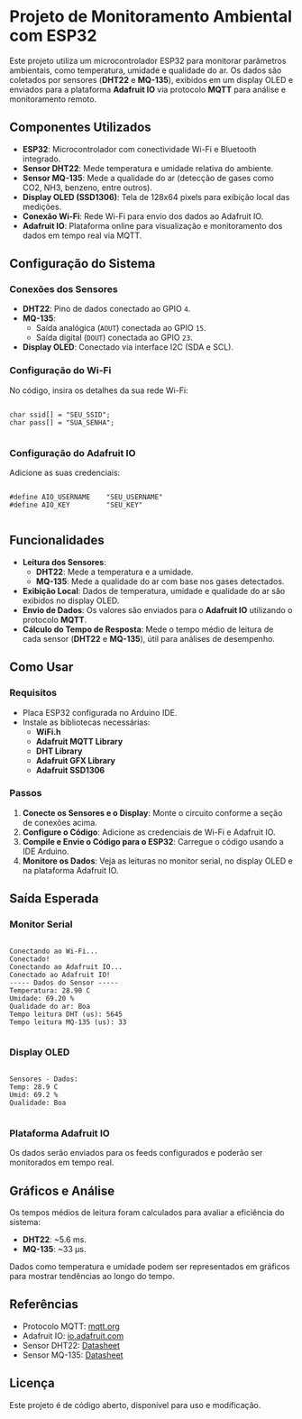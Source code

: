 <!DOCTYPE html>
<html lang="en">
<head>
  <meta charset="UTF-8">
  <meta name="viewport" content="width=device-width, initial-scale=1.0">
  <title>Projeto de Monitoramento Ambiental com ESP32</title>
</head>
<body>
  <h1>Projeto de Monitoramento Ambiental com ESP32</h1>
  <p>
    Este projeto utiliza um microcontrolador ESP32 para monitorar parâmetros ambientais, como temperatura, umidade e qualidade do ar. Os dados são coletados por sensores (<strong>DHT22</strong> e <strong>MQ-135</strong>), exibidos em um display OLED e enviados para a plataforma <strong>Adafruit IO</strong> via protocolo <strong>MQTT</strong> para análise e monitoramento remoto.
  </p>

  <h2>Componentes Utilizados</h2>
  <ul>
    <li><strong>ESP32</strong>: Microcontrolador com conectividade Wi-Fi e Bluetooth integrado.</li>
    <li><strong>Sensor DHT22</strong>: Mede temperatura e umidade relativa do ambiente.</li>
    <li><strong>Sensor MQ-135</strong>: Mede a qualidade do ar (detecção de gases como CO2, NH3, benzeno, entre outros).</li>
    <li><strong>Display OLED (SSD1306)</strong>: Tela de 128x64 pixels para exibição local das medições.</li>
    <li><strong>Conexão Wi-Fi</strong>: Rede Wi-Fi para envio dos dados ao Adafruit IO.</li>
    <li><strong>Adafruit IO</strong>: Plataforma online para visualização e monitoramento dos dados em tempo real via MQTT.</li>
  </ul>

  <h2>Configuração do Sistema</h2>

  <h3>Conexões dos Sensores</h3>
  <ul>
    <li><strong>DHT22</strong>: Pino de dados conectado ao GPIO <code>4</code>.</li>
    <li><strong>MQ-135</strong>:
      <ul>
        <li>Saída analógica (<code>AOUT</code>) conectada ao GPIO <code>15</code>.</li>
        <li>Saída digital (<code>DOUT</code>) conectada ao GPIO <code>23</code>.</li>
      </ul>
    </li>
    <li><strong>Display OLED</strong>: Conectado via interface I2C (SDA e SCL).</li>
  </ul>

  <h3>Configuração do Wi-Fi</h3>
  <p>No código, insira os detalhes da sua rede Wi-Fi:</p>
  <pre><code>
char ssid[] = "SEU_SSID";
char pass[] = "SUA_SENHA";
  </code></pre>

  <h3>Configuração do Adafruit IO</h3>
  <p>Adicione as suas credenciais:</p>
  <pre><code>
#define AIO_USERNAME    "SEU_USERNAME"
#define AIO_KEY         "SEU_KEY"
  </code></pre>

  <h2>Funcionalidades</h2>
  <ul>
    <li><strong>Leitura dos Sensores</strong>:
      <ul>
        <li><strong>DHT22</strong>: Mede a temperatura e a umidade.</li>
        <li><strong>MQ-135</strong>: Mede a qualidade do ar com base nos gases detectados.</li>
      </ul>
    </li>
    <li><strong>Exibição Local</strong>: Dados de temperatura, umidade e qualidade do ar são exibidos no display OLED.</li>
    <li><strong>Envio de Dados</strong>: Os valores são enviados para o <strong>Adafruit IO</strong> utilizando o protocolo <strong>MQTT</strong>.</li>
    <li><strong>Cálculo do Tempo de Resposta</strong>: Mede o tempo médio de leitura de cada sensor (<strong>DHT22</strong> e <strong>MQ-135</strong>), útil para análises de desempenho.</li>
  </ul>

  <h2>Como Usar</h2>
  <h3>Requisitos</h3>
  <ul>
    <li>Placa ESP32 configurada no Arduino IDE.</li>
    <li>Instale as bibliotecas necessárias:
      <ul>
        <li><strong>WiFi.h</strong></li>
        <li><strong>Adafruit MQTT Library</strong></li>
        <li><strong>DHT Library</strong></li>
        <li><strong>Adafruit GFX Library</strong></li>
        <li><strong>Adafruit SSD1306</strong></li>
      </ul>
    </li>
  </ul>

  <h3>Passos</h3>
  <ol>
    <li><strong>Conecte os Sensores e o Display</strong>: Monte o circuito conforme a seção de conexões acima.</li>
    <li><strong>Configure o Código</strong>: Adicione as credenciais de Wi-Fi e Adafruit IO.</li>
    <li><strong>Compile e Envie o Código para o ESP32</strong>: Carregue o código usando a IDE Arduino.</li>
    <li><strong>Monitore os Dados</strong>: Veja as leituras no monitor serial, no display OLED e na plataforma Adafruit IO.</li>
  </ol>

  <h2>Saída Esperada</h2>

  <h3>Monitor Serial</h3>
  <pre><code>
Conectando ao Wi-Fi...
Conectado!
Conectando ao Adafruit IO...
Conectado ao Adafruit IO!
----- Dados do Sensor -----
Temperatura: 28.90 C
Umidade: 69.20 %
Qualidade do ar: Boa
Tempo leitura DHT (us): 5645
Tempo leitura MQ-135 (us): 33
  </code></pre>

  <h3>Display OLED</h3>
  <pre><code>
Sensores - Dados:
Temp: 28.9 C
Umid: 69.2 %
Qualidade: Boa
  </code></pre>

  <h3>Plataforma Adafruit IO</h3>
  <p>Os dados serão enviados para os feeds configurados e poderão ser monitorados em tempo real.</p>

  <h2>Gráficos e Análise</h2>
  <p>Os tempos médios de leitura foram calculados para avaliar a eficiência do sistema:</p>
  <ul>
    <li><strong>DHT22</strong>: ~5.6 ms.</li>
    <li><strong>MQ-135</strong>: ~33 µs.</li>
  </ul>
  <p>Dados como temperatura e umidade podem ser representados em gráficos para mostrar tendências ao longo do tempo.</p>

  <h2>Referências</h2>
  <ul>
    <li>Protocolo MQTT: <a href="http://mqtt.org" target="_blank">mqtt.org</a></li>
    <li>Adafruit IO: <a href="https://io.adafruit.com/" target="_blank">io.adafruit.com</a></li>
    <li>Sensor DHT22: <a href="https://www.sparkfun.com/datasheets/Sensors/Temperature/DHT22.pdf" target="_blank">Datasheet</a></li>
    <li>Sensor MQ-135: <a href="https://www.sparkfun.com/datasheets/Sensors/Biometric/MQ-135.pdf" target="_blank">Datasheet</a></li>
  </ul>

  <h2>Licença</h2>
  <p>Este projeto é de código aberto, disponível para uso e modificação.</p>
</body>
</html>
